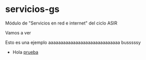 # servicios-gs
Módulo de "Servicios en red e internet" del ciclo ASIR

Vamos a ver

Esto es una ejemplo
aaaaaaaaaaaaaaaaaaaaaaaaaaaaa
busssssy


* Hola 
[prueba](prueba)

